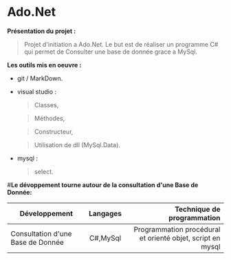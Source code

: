 # Ado.Net

**Présentation du projet :**
>Projet d'initiation a Ado.Net.
>Le but est de réaliser un programme C# qui permet de Consulter une base de donnée grace a MySql.


**Les outils mis en oeuvre :**
* git / MarkDown.
* visual studio :
  >Classes,
  
  >Méthodes,
  
  >Constructeur,
  
  >Utilisation de dll (MySql.Data).
* mysql :
  >select.

#**Le dévoppement tourne autour de la consultation d'une Base de Donnée:**

|Développement                     |Langages |Technique de programmation                           |
|----------------------------------|:-------:|----------------------------------------------------:|
|Consultation d'une Base de Donnée |C#,MySql |Programmation procédural et orienté objet, script en mysql             |
